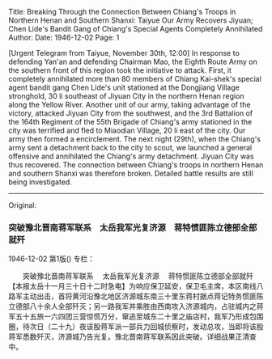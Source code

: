 Title: Breaking Through the Connection Between Chiang's Troops in Northern Henan and Southern Shanxi: Taiyue Our Army Recovers Jiyuan; Chen Lide's Bandit Gang of Chiang's Special Agents Completely Annihilated
Author:
Date: 1946-12-02
Page: 1

[Urgent Telegram from Taiyue, November 30th, 12:00] In response to defending Yan'an and defending Chairman Mao, the Eighth Route Army on the southern front of this region took the initiative to attack. First, it completely annihilated more than 80 members of Chiang Kai-shek's special agent bandit gang Chen Lide's unit stationed at the Dongjiang Village stronghold, 30 li southeast of Jiyuan City in the northern Henan region along the Yellow River. Another unit of our army, taking advantage of the victory, attacked Jiyuan City from the southwest, and the 3rd Battalion of the 164th Regiment of the 55th Brigade of Chiang's army stationed in the city was terrified and fled to Miaodian Village, 20 li east of the city. Our army then formed a encirclement. The next night (29th), when the Chiang's army sent a detachment back to the city to scout, we launched a general offensive and annihilated the Chiang's army detachment. Jiyuan City was thus recovered. The connection between Chiang's troops in northern Henan and southern Shanxi was therefore broken. Detailed battle results are still being investigated.



<hr /> 

Original: 


### 突破豫北晋南蒋军联系　太岳我军光复济源　蒋特惯匪陈立德部全部就歼

1946-12-02
第1版()
专栏：

　　突破豫北晋南蒋军联系
  　太岳我军光复济源
  　蒋特惯匪陈立德部全部就歼
    【本报太岳十一月三十日十二时急电】为响应保卫延安，保卫毛主席，本区南线八路军主动出击，首将黄河沿豫北地区济源城东南三十里东蒋村据点蒋记特务惯匪陈立德部八十余人全部歼灭；另一路我军并乘胜由西南攻入济源城内，占驻城内之蒋军五十五旅一六四团三营惊慌万分，窜逃至城东二十里之庙店村，我军乃形成包围圈，待次日（二十九）夜该股蒋军派一部兵力回城侦察时，发动总攻，当即将该股蒋军悉数歼灭，济源城乃告光复。豫北晋南蒋军联系因此突破。详细战果正清查中。
